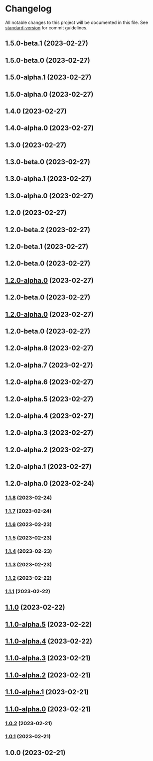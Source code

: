 # Changelog

All notable changes to this project will be documented in this file. See [standard-version](https://github.com/conventional-changelog/standard-version) for commit guidelines.

## 1.5.0-beta.1 (2023-02-27)

## 1.5.0-beta.0 (2023-02-27)

## 1.5.0-alpha.1 (2023-02-27)

## 1.5.0-alpha.0 (2023-02-27)

## 1.4.0 (2023-02-27)

## 1.4.0-alpha.0 (2023-02-27)

## 1.3.0 (2023-02-27)

## 1.3.0-beta.0 (2023-02-27)

## 1.3.0-alpha.1 (2023-02-27)

## 1.3.0-alpha.0 (2023-02-27)

## 1.2.0 (2023-02-27)

## 1.2.0-beta.2 (2023-02-27)

## 1.2.0-beta.1 (2023-02-27)

## 1.2.0-beta.0 (2023-02-27)

## [1.2.0-alpha.0](https://github.com/bilwifi/gh-action-expo/compare/v1.2.0-beta.0...v1.2.0-alpha.0) (2023-02-27)

## 1.2.0-beta.0 (2023-02-27)

## [1.2.0-alpha.0](https://github.com/bilwifi/gh-action-expo/compare/v1.2.0-beta.0...v1.2.0-alpha.0) (2023-02-27)

## 1.2.0-beta.0 (2023-02-27)

## 1.2.0-alpha.8 (2023-02-27)

## 1.2.0-alpha.7 (2023-02-27)

## 1.2.0-alpha.6 (2023-02-27)

## 1.2.0-alpha.5 (2023-02-27)

## 1.2.0-alpha.4 (2023-02-27)

## 1.2.0-alpha.3 (2023-02-27)

## 1.2.0-alpha.2 (2023-02-27)

## 1.2.0-alpha.1 (2023-02-27)

## 1.2.0-alpha.0 (2023-02-24)

### [1.1.8](https://github.com/bilwifi/gh-action-expo/compare/v1.1.7...v1.1.8) (2023-02-24)

### [1.1.7](https://github.com/bilwifi/gh-action-expo/compare/v1.1.6...v1.1.7) (2023-02-24)

### [1.1.6](https://github.com/bilwifi/gh-action-expo/compare/v1.1.5...v1.1.6) (2023-02-23)

### [1.1.5](https://github.com/bilwifi/gh-action-expo/compare/v1.1.4...v1.1.5) (2023-02-23)

### [1.1.4](https://github.com/bilwifi/gh-action-expo/compare/v1.1.3...v1.1.4) (2023-02-23)

### [1.1.3](https://github.com/bilwifi/gh-action-expo/compare/v1.1.2...v1.1.3) (2023-02-23)

### [1.1.2](https://github.com/bilwifi/gh-action-expo/compare/v1.1.1...v1.1.2) (2023-02-22)

### [1.1.1](https://github.com/bilwifi/gh-action-expo/compare/v1.1.0...v1.1.1) (2023-02-22)

## [1.1.0](https://github.com/bilwifi/gh-action-expo/compare/v1.1.0-alpha.5...v1.1.0) (2023-02-22)

## [1.1.0-alpha.5](https://github.com/bilwifi/gh-action-expo/compare/v1.1.0-alpha.4...v1.1.0-alpha.5) (2023-02-22)

## [1.1.0-alpha.4](https://github.com/bilwifi/gh-action-expo/compare/v1.1.0-alpha.3...v1.1.0-alpha.4) (2023-02-22)

## [1.1.0-alpha.3](https://github.com/bilwifi/gh-action-expo/compare/v1.1.0-alpha.2...v1.1.0-alpha.3) (2023-02-21)

## [1.1.0-alpha.2](https://github.com/bilwifi/gh-action-expo/compare/v1.1.0-alpha.1...v1.1.0-alpha.2) (2023-02-21)

## [1.1.0-alpha.1](https://github.com/bilwifi/gh-action-expo/compare/v1.1.0-alpha.0...v1.1.0-alpha.1) (2023-02-21)

## [1.1.0-alpha.0](https://github.com/bilwifi/gh-action-expo/compare/v1.0.2...v1.1.0-alpha.0) (2023-02-21)

### [1.0.2](https://github.com/bilwifi/gh-action-expo/compare/v1.0.1...v1.0.2) (2023-02-21)

### [1.0.1](https://github.com/bilwifi/gh-action-expo/compare/v1.0.0...v1.0.1) (2023-02-21)

## 1.0.0 (2023-02-21)
